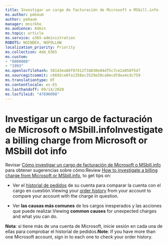 ```yaml
---
title: Investigar un cargo de facturación de Microsoft o MSbill.info
ms.author: pebaum
author: pebaum
manager: mnirkhe
ms.audience: Admin
ms.topic: article
ms.service: o365-administration
ROBOTS: NOINDEX, NOFOLLOW
localization_priority: Priority
ms.collection: Adm_O365
ms.custom:
- "8000008"
- "1993"
ms.openlocfilehash: 50143ea86f07412f34830e84df5c7ce2a050f5d7
ms.sourcegitcommit: c6692ce0fa1358ec3529e59ca0ecdfdea4cdc759
ms.translationtype: HT
ms.contentlocale: es-ES
ms.lasthandoff: 09/14/2020
ms.locfileid: "47696098"
---
```

# <a name="investigate-a-billing-charge-from-microsoft-or-msbill-dot-info"></a><span data-ttu-id="c4f63-102">Investigar un cargo de facturación de Microsoft o MSbill.info</span><span class="sxs-lookup"><span data-stu-id="c4f63-102">Investigate a billing charge from Microsoft or MSbill dot info</span></span>

<span data-ttu-id="c4f63-103">Revisar [Cómo investigar un cargo de facturación de Microsoft o MSbill.info](https://support.microsoft.com/help/10623/microsoft-account-investigate-billing-charge) para obtener sugerencias sobre cómo:</span><span class="sxs-lookup"><span data-stu-id="c4f63-103">Review [How to investigate a billing charge from Microsoft or MSbill.info](https://support.microsoft.com/help/10623/microsoft-account-investigate-billing-charge), to get tips on:</span></span> 

- <span data-ttu-id="c4f63-104">Ver el [historial de pedidos](https://account.microsoft.com/billing/orders/) de su cuenta para comparar la cuenta con el cargo en cuestión.</span><span class="sxs-lookup"><span data-stu-id="c4f63-104">Viewing your [order history](https://account.microsoft.com/billing/orders/) from your account to compare your account with the charge in question.</span></span>

- <span data-ttu-id="c4f63-105">Ver **las causas más comunes** de los cargos inesperados y las acciones que puede realizar.</span><span class="sxs-lookup"><span data-stu-id="c4f63-105">Viewing **common causes** for unexpected charges and what you can do.</span></span>

<span data-ttu-id="c4f63-106">**Nota**: si tiene más de una cuenta de Microsoft, inicie sesión en cada una de ellas para comprobar el historial de pedidos.</span><span class="sxs-lookup"><span data-stu-id="c4f63-106">**Note**: If you have more than one Microsoft account, sign in to each one to check your order history.</span></span>
